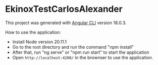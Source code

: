 # EkinoxTestCarlosAlexander

This project was generated with [Angular CLI](https://github.com/angular/angular-cli) version 18.0.3.

How to use the application:

- Install Node version 20.11.1
- Go to the root directory and run the command "npm install"
- After that, run "ng serve" or "npm run start" to start the application
- Open `http://localhost:4200/` in the brownser to use the application.
